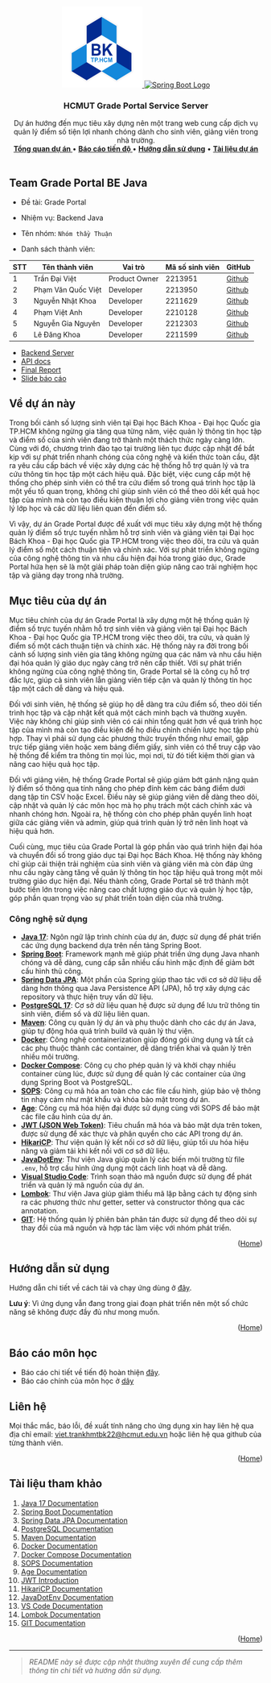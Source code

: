 <a id="readme-top"></a>

<!-- PROJECT LOGO -->
<br />
<div align="center">
  <a href="">
    <img src="hcmut.png" alt="HCMUT Logo" width="160" height="160">
    <img src="https://spring.io/img/spring-2.svg" alt="Spring Boot Logo" width="160" height="160">
  </a>

  <h3 align="center">HCMUT Grade Portal Service Server</h3>

  <p align="center">
    Dự án hướng đến mục tiêu xây dựng nên một trang web cung cấp dịch vụ quản lý điểm số tiện lợi nhanh chóng dành cho sinh viên, giảng viên  trong nhà trường.
    <br />
    <a href="#about-the-project"><strong>Tổng quan dự án </strong></a>
    •
    <a href="./reports/report.md"><strong>Báo cáo tiến độ </strong></a>
    •
    <a href="./docs/user-guide.md"><strong>Hướng dẫn sử dụng</strong></a>
    •
    <a href="./docs/document.md"><strong>Tài liệu dự án</strong></a>
    <br />
    <br />
  </p>
</div>

<!-- ABOUT MEMBER TEAM-->

## Team Grade Portal BE Java

- Đề tài: Grade Portal
- Nhiệm vụ: Backend Java
- Tên nhóm: `Nhóm thầy Thuận`

- Danh sách thành viên:

| STT | Tên thành viên     | Vai trò       | Mã số sinh viên | GitHub                                   |
| --- | ------------------ | ------------- | --------------- | ---------------------------------------- |
| 1   | Trần Đại Việt      | Product Owner | 2213951         | [Github](https://github.com/VietTranDai) |
| 2   | Phạm Văn Quốc Việt | Developer     | 2213950         | [Github](https://github.com/phaiHP)      |
| 3   | Nguyễn Nhật Khoa   | Developer     | 2211629         | [Github](https://github.com/Sherllgen)   |
| 4   | Phạm Việt Anh      | Developer     | 2210128         | [Github](https://github.com/vietank62)   |
| 5   | Nguyễn Gia Nguyên  | Developer     | 2212303         | [Github](https://github.com/NguyenBk22)  |
| 6   | Lê Đăng Khoa       | Developer     | 2211599         | [Github](https://github.com/thisIsKhoa)  |

- [Backend Server](https://a2-grade.thuanle.me/)
- [API docs](https://documenter.getpostman.com/view/36861276/2sAYJ1m3AX)
- [Final Report](./reports/mainReport/241_DA_CNPM.pdf)
- [Slide báo cáo](./reports/mainReport/241-DA-CNPM-SLIDE.pdf)
<!-- ABOUT THE PROJECT -->

<a id="about-the-project"></a>

## Về dự án này

Trong bối cảnh số lượng sinh viên tại Đại học Bách Khoa - Đại học Quốc gia TP.HCM không ngừng gia tăng qua từng năm, việc quản lý thông tin học tập và điểm số của sinh viên đang trở thành một thách thức ngày càng lớn. Cùng với đó, chương trình đào tạo tại trường liên tục được cập nhật để bắt kịp với sự phát triển nhanh chóng của công nghệ và kiến thức toàn cầu, đặt ra yêu cầu cấp bách về việc xây dựng các hệ thống hỗ trợ quản lý và tra cứu thông tin học tập một cách hiệu quả. Đặc biệt, việc cung cấp một hệ thống cho phép sinh viên có thể tra cứu điểm số trong quá trình học tập là một yếu tố quan trọng, không chỉ giúp sinh viên có thể theo dõi kết quả học tập của mình mà còn tạo điều kiện thuận lợi cho giảng viên trong việc quản lý lớp học và các dữ liệu liên quan đến điểm số.

Vì vậy, dự án Grade Portal được đề xuất với mục tiêu xây dựng một hệ thống quản lý điểm số trực tuyến nhằm hỗ trợ sinh viên và giảng viên tại Đại học Bách Khoa - Đại học Quốc gia TP.HCM trong việc theo dõi, tra cứu và quản lý điểm số một cách thuận tiện và chính xác. Với sự phát triển không ngừng của công nghệ thông tin và nhu cầu hiện đại hóa trong giáo dục, Grade Portal hứa hẹn sẽ là một giải pháp toàn diện giúp nâng cao trải nghiệm học tập và giảng dạy trong nhà trường.

## Mục tiêu của dự án

Mục tiêu chính của dự án Grade Portal là xây dựng một hệ thống quản lý điểm số trực tuyến nhằm hỗ trợ sinh viên và giảng viên tại Đại học Bách Khoa - Đại học Quốc gia TP.HCM trong việc theo dõi, tra cứu, và quản lý điểm số một cách thuận tiện và chính xác. Hệ thống này ra đời trong bối cảnh số lượng sinh viên gia tăng không ngừng qua các năm và nhu cầu hiện đại hóa quản lý giáo dục ngày càng trở nên cấp thiết. Với sự phát triển không ngừng của công nghệ thông tin, Grade Portal sẽ là công cụ hỗ trợ đắc lực, giúp cả sinh viên lẫn giảng viên tiếp cận và quản lý thông tin học tập một cách dễ dàng và hiệu quả.

Đối với sinh viên, hệ thống sẽ giúp họ dễ dàng tra cứu điểm số, theo dõi tiến trình học tập và cập nhật kết quả một cách minh bạch và thường xuyên. Việc này không chỉ giúp sinh viên có cái nhìn tổng quát hơn về quá trình học tập của mình mà còn tạo điều kiện để họ điều chỉnh chiến lược học tập phù hợp. Thay vì phải sử dụng các phương thức truyền thống như email, gặp trực tiếp giảng viên hoặc xem bảng điểm giấy, sinh viên có thể truy cập vào hệ thống để kiểm tra thông tin mọi lúc, mọi nơi, từ đó tiết kiệm thời gian và nâng cao hiệu quả học tập.

Đối với giảng viên, hệ thống Grade Portal sẽ giúp giảm bớt gánh nặng quản lý điểm số thông qua tính năng cho phép đính kèm các bảng điểm dưới dạng tập tin CSV hoặc Excel. Điều này sẽ giúp giảng viên dễ dàng theo dõi, cập nhật và quản lý các môn học mà họ phụ trách một cách chính xác và nhanh chóng hơn. Ngoài ra, hệ thống còn cho phép phân quyền linh hoạt giữa các giảng viên và admin, giúp quá trình quản lý trở nên linh hoạt và hiệu quả hơn.

Cuối cùng, mục tiêu của Grade Portal là góp phần vào quá trình hiện đại hóa và chuyển đổi số trong giáo dục tại Đại học Bách Khoa. Hệ thống này không chỉ giúp cải thiện trải nghiệm của sinh viên và giảng viên mà còn đáp ứng nhu cầu ngày càng tăng về quản lý thông tin học tập hiệu quả trong một môi trường giáo dục hiện đại. Nếu thành công, Grade Portal sẽ trở thành một bước tiến lớn trong việc nâng cao chất lượng giáo dục và quản lý học tập, góp phần quan trọng vào sự phát triển toàn diện của nhà trường.

### Công nghệ sử dụng

<a id="built-with"></a>

- [**Java 17**](https://docs.oracle.com/en/java/javase/17/): Ngôn ngữ lập trình chính của dự án, được sử dụng để phát triển các ứng dụng backend dựa trên nền tảng Spring Boot.
- [**Spring Boot**](https://spring.io/projects/spring-boot): Framework mạnh mẽ giúp phát triển ứng dụng Java nhanh chóng và dễ dàng, cung cấp sẵn nhiều cấu hình mặc định để giảm bớt cấu hình thủ công.
- [**Spring Data JPA**](https://spring.io/projects/spring-data-jpa): Một phần của Spring giúp thao tác với cơ sở dữ liệu dễ dàng hơn thông qua Java Persistence API (JPA), hỗ trợ xây dựng các repository và thực hiện truy vấn dữ liệu.
- [**PostgreSQL 17**](https://www.postgresql.org/docs/17/): Cơ sở dữ liệu quan hệ được sử dụng để lưu trữ thông tin sinh viên, điểm số và dữ liệu liên quan.
- [**Maven**](https://maven.apache.org/guides/index.html): Công cụ quản lý dự án và phụ thuộc dành cho các dự án Java, giúp tự động hóa quá trình build và quản lý thư viện.
- [**Docker**](https://docs.docker.com/): Công nghệ containerization giúp đóng gói ứng dụng và tất cả các phụ thuộc thành các container, dễ dàng triển khai và quản lý trên nhiều môi trường.
- [**Docker Compose**](https://docs.docker.com/compose/): Công cụ cho phép quản lý và khởi chạy nhiều container cùng lúc, được sử dụng để quản lý các container của ứng dụng Spring Boot và PostgreSQL.
- [**SOPS**](https://github.com/mozilla/sops): Công cụ mã hóa an toàn cho các file cấu hình, giúp bảo vệ thông tin nhạy cảm như mật khẩu và khóa bảo mật trong dự án.
- [**Age**](https://github.com/FiloSottile/age): Công cụ mã hóa hiện đại được sử dụng cùng với SOPS để bảo mật các file cấu hình của dự án.
- [**JWT (JSON Web Token)**](https://jwt.io/introduction): Tiêu chuẩn mã hóa và bảo mật dựa trên token, được sử dụng để xác thực và phân quyền cho các API trong dự án.
- [**HikariCP**](https://github.com/brettwooldridge/HikariCP): Thư viện quản lý kết nối cơ sở dữ liệu, giúp tối ưu hóa hiệu năng và giảm tải khi kết nối với cơ sở dữ liệu.
- [**JavaDotEnv**](https://github.com/cdimascio/java-dotenv): Thư viện Java giúp quản lý các biến môi trường từ file `.env`, hỗ trợ cấu hình ứng dụng một cách linh hoạt và dễ dàng.
- [**Visual Studio Code**](https://code.visualstudio.com/docs): Trình soạn thảo mã nguồn được sử dụng để phát triển và quản lý mã nguồn của dự án.
- [**Lombok**](https://projectlombok.org/features/all): Thư viện Java giúp giảm thiểu mã lặp bằng cách tự động sinh ra các phương thức như getter, setter và constructor thông qua các annotation.
- [**GIT**](https://git-scm.com/doc): Hệ thống quản lý phiên bản phân tán được sử dụng để theo dõi sự thay đổi của mã nguồn và hợp tác làm việc với nhóm phát triển.

<p align="right">(<a href="#readme-top">Home</a>)</p>

<!-- USAGE -->

<a id="usage"></a>

## Hướng dẫn sử dụng

Hướng dẫn chi tiết về cách tải và chạy ứng dùng ở [đây](./docs/user-guide.md).

**Lưu ý**: Vì ứng dụng vẫn đang trong giai đoạn phát triển nên một số chức năng sẽ không được đầy đủ như mong muốn.

<p align="right">(<a href="#readme-top">Home</a>)</p>

## Báo cáo môn học

- Báo cáo chi tiết về tiến độ hoàn thiện [đây](./reports/report.md).
- Báo cáo chính của môn học ở [dây](./reports/mainReport/241_DA_CNPM.pdf)

## Liên hệ

Mọi thắc mắc, báo lỗi, đề xuất tính năng cho ứng dụng xin hay liên hệ qua địa chỉ email: viet.trankhmtbk22@hcmut.edu.vn hoặc liên hệ qua github của từng thành viên.

<p align="right">(<a href="#readme-top">Home</a>)</p>

<!-- ACKNOWLEDGMENTS -->

<a id="acknowledgments"></a>

## Tài liệu tham khảo

1. [Java 17 Documentation](https://docs.oracle.com/en/java/javase/17/)
2. [Spring Boot Documentation](https://docs.spring.io/spring-boot/docs/current/reference/htmlsingle/)
3. [Spring Data JPA Documentation](https://docs.spring.io/spring-data/jpa/docs/current/reference/html/)
4. [PostgreSQL Documentation](https://www.postgresql.org/docs/17/)
5. [Maven Documentation](https://maven.apache.org/guides/index.html)
6. [Docker Documentation](https://docs.docker.com/)
7. [Docker Compose Documentation](https://docs.docker.com/compose/)
8. [SOPS Documentation](https://github.com/mozilla/sops)
9. [Age Documentation](https://github.com/FiloSottile/age)
10. [JWT Introduction](https://jwt.io/introduction)
11. [HikariCP Documentation](https://github.com/brettwooldridge/HikariCP)
12. [JavaDotEnv Documentation](https://github.com/cdimascio/java-dotenv)
13. [VS Code Documentation](https://code.visualstudio.com/docs)
14. [Lombok Documentation](https://projectlombok.org/features/all)
15. [GIT Documentation](https://git-scm.com/doc)

<p align="right">(<a href="#readme-top">Home</a>)</p>

---

> _README này sẽ được cập nhật thường xuyên để cung cấp thêm thông tin chi tiết và hướng dẫn sử dụng._
